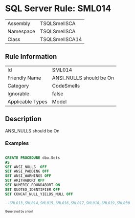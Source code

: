 ﻿# SQL Server Rule: SML014
  
|    |    |
|----|----|
| Assembly | TSQLSmellSCA |
| Namespace | TSQLSmellSCA |
| Class | TSQLSmellSCA14 |
  
## Rule Information
  
|    |    |
|----|----|
| Id | SML014 |
| Friendly Name | ANSI_NULLS should be On |
| Category | CodeSmells |
| Ignorable | false |
| Applicable Types | Model  |
  
## Description
  
ANSI_NULLS should be On
  
### Examples
  
```sql

CREATE PROCEDURE dbo.Sets
AS
SET ANSI_NULLS  OFF
SET ANSI_PADDING OFF
SET ANSI_WARNINGS OFF
SET ARITHABORT OFF
SET NUMERIC_ROUNDABORT ON
SET QUOTED_IDENTIFIER OFF
SET CONCAT_NULL_YIELDS_NULL OFF

--SML013,SML014,SML015,SML016,SML017,SML018,SML019,SML030 

```
  
<sub><sup>Generated by a tool</sup></sub>

